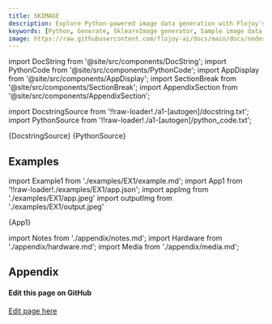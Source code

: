 ```yaml
---
title: SKIMAGE
description: Explore Python-powered image data generation with Flojoy's SklearnImage generator nodes designed to load example images from scikit-image.
keywords: [Python, Generate, SklearnImage generator, Sample image data generation, Python image data simulation, Image dataset generation, Flojoy generator nodes, AI/ML image datasets, SklearnImage examples, Synthetic image data, Image data for training, Image data augmentation]
image: https://raw.githubusercontent.com/flojoy-ai/docs/main/docs/nodes/GENERATORS/SAMPLE_DATASETS/SKIMAGE/examples/EX1/output.jpeg
---
```


[//]: # (Custom component imports)

import DocString from '@site/src/components/DocString';
import PythonCode from '@site/src/components/PythonCode';
import AppDisplay from '@site/src/components/AppDisplay';
import SectionBreak from '@site/src/components/SectionBreak';
import AppendixSection from '@site/src/components/AppendixSection';

[//]: # (Docstring)

import DocstringSource from '!!raw-loader!./a1-[autogen]/docstring.txt';
import PythonSource from '!!raw-loader!./a1-[autogen]/python_code.txt';

<DocString>{DocstringSource}</DocString>
<PythonCode GLink='GENERATORS/SAMPLE_IMAGES/SKIMAGE/SKIMAGE.py'>{PythonSource}</PythonCode>

<SectionBreak />

    

[//]: # (Examples)

## Examples

import Example1 from './examples/EX1/example.md';
import App1 from '!!raw-loader!./examples/EX1/app.json';
import appImg from './examples/EX1/app.jpeg'
import outputImg from './examples/EX1/output.jpeg'

<AppDisplay 
    nodeLabel='SKIMAGE'
    appImg={appImg}
    outputImg={outputImg}
    >
    {App1}
</AppDisplay>

<Example1 />

<SectionBreak />
  
    

[//]: # (Appendix)

import Notes from './appendix/notes.md';
import Hardware from './appendix/hardware.md';
import Media from './appendix/media.md';

## Appendix

<AppendixSection index={0} folderPath='nodes/GENERATORS/SAMPLE_IMAGES/SKIMAGE/appendix/'><Notes /></AppendixSection>
<AppendixSection index={1} folderPath='nodes/GENERATORS/SAMPLE_IMAGES/SKIMAGE/appendix/'><Hardware /></AppendixSection>
<AppendixSection index={2} folderPath='nodes/GENERATORS/SAMPLE_IMAGES/SKIMAGE/appendix/'><Media /></AppendixSection>

<SectionBreak />

[//]: # (Edit page on GitHub)

#### Edit this page on GitHub

[Edit page here](https://github.com/flojoy-ai/docs/tree/main/docs/nodes/GENERATORS/SAMPLE_IMAGES/SKIMAGE)
